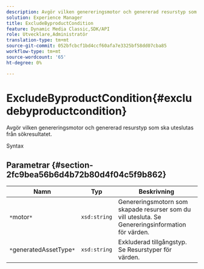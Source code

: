 ```yaml
---
description: Avgör vilken genereringsmotor och genererad resurstyp som ska uteslutas från sökresultatet.
solution: Experience Manager
title: ExcludeByproductCondition
feature: Dynamic Media Classic,SDK/API
role: Utvecklare,Administratör
translation-type: tm+mt
source-git-commit: 052bfcbcf1bd4ccf60afa7e3325bf58dd07cba85
workflow-type: tm+mt
source-wordcount: '65'
ht-degree: 0%

---
```



# ExcludeByproductCondition{#excludebyproductcondition}

Avgör vilken genereringsmotor och genererad resurstyp som ska uteslutas från sökresultatet.

Syntax

## Parametrar {#section-2fc9bea56b6d4b72b80d4f04c5f9b862}

| Namn | Typ | Beskrivning |
|---|---|---|
| `*`motor`*` | `xsd:string` | Genereringsmotorn som skapade resurser som du vill utesluta. Se Genereringsinformation för värden. |
| `*`generatedAssetType`*` | `xsd:string` | Exkluderad tillgångstyp. Se Resurstyper för värden. |

